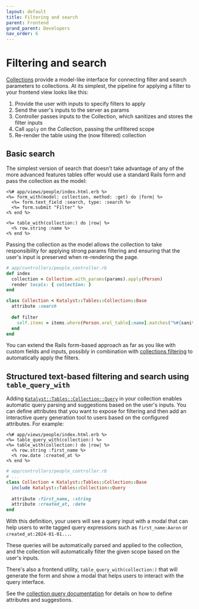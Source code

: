 ```yaml
---
layout: default
title: Filtering and search
parent: Frontend
grand_parent: Developers
nav_order: 6
---
```


# Filtering and search

[Collections](../collections) provide a model-like interface for connecting filter and search parameters to collections.
At its simplest, the pipeline for applying a filter to your frontend view looks like this:
1. Provide the user with inputs to specify filters to apply
2. Send the user's inputs to the server as params
3. Controller passes inputs to the Collection, which sanitizes and stores the filter inputs
4. Call `apply` on the Collection, passing the unfiltered scope
5. Re-render the table using the (now filtered) collection

## Basic search

The simplest version of search that doesn't take advantage of any of the more advanced features tables offer would 
use a standard Rails form and pass the collection as the model:

```erb
<%# app/views/people/index.html.erb %>
<%= form_with(model: collection, method: :get) do |form| %>
  <%= form.text_field :search, type: :search %>
  <%= form.submit "Filter" %>
<% end %>

<%= table_with(collection:) do |row| %>
  <% row.string :name %>
<% end %>
```

Passing the collection as the model allows the collection to take responsibility for applying strong params 
filtering and ensuring that the user's input is preserved when re-rendering the page.

```ruby
# app/controllers/people_controller.rb
def index
  collection = Collection.with_params(params).apply(Person)
  render locals: { collection: }
end

class Collection < Katalyst::Tables::Collection::Base
  attribute :search
  
  def filter
    self.items = items.where(Person.arel_table[:name].matches("%#{sanitize_sql_like(search)}%")) if search.present?
  end
end
```

You can extend the Rails form-based approach as far as you like with custom fields and inputs, possibly in 
combination with [collections filtering](../collections/filtering) to automatically apply the filters.

## Structured text-based filtering and search using `table_query_with`

Adding [`Katalyst::Tables::Collection::Query`](../collections/query) in your collection enables automatic query 
parsing and suggestions based on the user's inputs. You can define attributes that you want to expose for filtering 
and then add an interactive query generation tool to users based on the configured attributes. For example:

```erb
<%# app/views/people/index.html.erb %>
<%= table_query_with(collection:) %>
<%= table_with(collection:) do |row| %>
  <% row.string :first_name %>
  <% row.date :created_at %>
<% end %>
```

```ruby
# app/controllers/people_controller.rb
# ...
class Collection < Katalyst::Tables::Collection::Base
  include Katalyst::Tables::Collection::Query
  
  attribute :first_name, :string
  attribute :created_at, :date
end
```

With this definition, your users will see a query input with a modal that can help users to write tagged query 
expressions such as `first_name:Aaron` or `created_at:2024-01-01...`.

These queries will be automatically parsed and applied to the collection, and the collection will automatically 
filter the given scope based on the user's inputs.

There's also a frontend utility, `table_query_with(collection:)` that will generate the form and show a modal that 
helps users to interact with the query interface.

See the [collection query documentation](../collections/query) for details on how to define attributes and suggestions.
